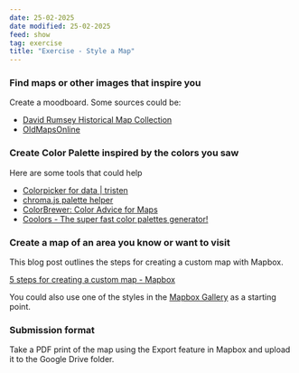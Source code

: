 ```yaml
---
date: 25-02-2025
date modified: 25-02-2025
feed: show
tag: exercise
title: "Exercise - Style a Map"
---
```


### Find maps or other images that inspire you

Create a moodboard. Some sources could be:

- [David Rumsey Historical Map Collection](https://www.davidrumsey.com/)
- [OldMapsOnline](https://www.oldmapsonline.org/en)
### Create Color Palette inspired by the colors you saw

Here are some tools that could help

- [Colorpicker for data \| tristen](https://tristen.ca/hcl-picker)
- [chroma.js palette helper](https://gka.github.io/palettes/#/9%7Cd%7C00429d,96ffea,ffffe0%7Cffffe0,ff005e,93003a%7C1%7C1)
- [ColorBrewer: Color Advice for Maps](https://colorbrewer2.org)
- [Coolors - The super fast color palettes generator!](https://coolors.co/)

### Create a map of an area you know or want to visit

This blog post outlines the steps for creating a custom map with Mapbox.

[5 steps for creating a custom map - Mapbox](https://blog.mapbox.com/5-steps-for-creating-a-custom-map-78edec940e4f)

You could also use one of the styles in the [Mapbox Gallery](https://www.mapbox.com/gallery) as a starting point.

### Submission format

Take a PDF print of the map using the Export feature in Mapbox and upload it to the Google Drive folder.